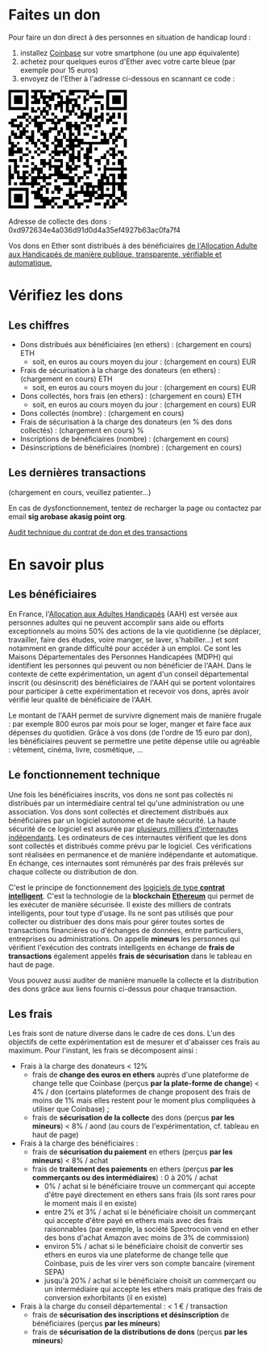 # Faites un don

Pour faire un don direct à des personnes en situation de handicap lourd :

1. installez [Coinbase](https://www.coinbase.com/mobile?locale=fr) sur votre smartphone (ou une app équivalente)
2. achetez pour quelques euros d'Ether avec votre carte bleue (par exemple pour 15 euros)
3. envoyez de l'Ether à l'adresse ci-dessous en scannant ce code :

![QR code du contrat de don](/contract_qr_code.png)

Adresse de collecte des dons : 0xd972634e4a036d91d0d4a35ef4927b63ac0fa7f4

Vos dons en Ether sont distribués à des bénéficiaires [de l'Allocation Adulte aux Handicapés de manière publique, transparente, vérifiable et automatique.](#more)

# Vérifiez les dons

## Les chiffres

* Dons distribués aux bénéficiaires (en ethers) : <span id="given_sum">(chargement en cours)</span> ETH
    * soit, en euros au cours moyen du jour : <span id="given_sum_eur">(chargement en cours)</span> EUR
* Frais de sécurisation à la charge des donateurs (en ethers) : <span id="collection_fees_sum">(chargement en cours)</span> ETH
    * soit, en euros au cours moyen du jour : <span id="collection_fees_sum_eur">(chargement en cours)</span> EUR
* Dons collectés, hors frais (en ethers) : <span id="collected_sum">(chargement en cours)</span> ETH
    * soit, en euros au cours moyen du jour : <span id="collected_sum_eur">(chargement en cours)</span> EUR
* Dons collectés (nombre) : <span id="collected_count">(chargement en cours)</span>
* Frais de sécurisation à la charge des donateurs (en % des dons collectés) : <span id="collection_fees_percent">(chargement en cours)</span> %
* Inscriptions de bénéficiaires (nombre) : <span id="registrations_count">(chargement en cours)</span>
* Désinscriptions de bénéficiaires (nombre) : <span id="unregistrations_count">(chargement en cours)</span>

## Les dernières transactions

<div id="transactions">

(chargement en cours, veuillez patienter...)

En cas de dysfonctionnement, tentez de recharger la page ou contactez par email **sig arobase akasig point org**.

</div>

[Audit technique du contrat de don et des transactions](https://etherscan.io/address/0xd972634e4a036d91d0d4a35ef4927b63ac0fa7f4)

<a name="more"></a>
# En savoir plus

## Les bénéficiaires

En France, l'[Allocation aux Adultes Handicapés](https://fr.wikipedia.org/wiki/Allocation_aux_adultes_handicap%C3%A9s) (AAH) est versée aux personnes adultes qui ne peuvent accomplir sans aide ou efforts exceptionnels au moins 50% des actions de la vie quotidienne (se déplacer, travailler, faire des études, voire manger, se laver, s'habiller...) et sont notamment en grande difficulté pour accéder à un emploi. Ce sont les Maisons Départementales des Personnes Handicapées (MDPH) qui identifient les personnes qui peuvent ou non bénéficier de l'AAH. Dans le contexte de cette expérimentation, un agent d'un conseil départemental inscrit (ou désinscrit) des bénéficiaires de l'AAH qui se portent volontaires pour participer à cette expérimentation et recevoir vos dons, après avoir vérifié leur qualité de bénéficiaire de l'AAH.

Le montant de l'AAH permet de survivre dignement mais de manière frugale : par exemple 800 euros par mois pour se loger, manger et faire face aux dépenses du quotidien. Grâce à vos dons (de l'ordre de 15 euro par don), les bénéficiaires peuvent se permettre une petite dépense utile ou agréable : vêtement, cinéma, livre, cosmétique, ...

## Le fonctionnement technique

Une fois les bénéficiaires inscrits, vos dons ne sont pas collectés ni distribués par un intermédiaire central tel qu'une administration ou une association. Vos dons sont collectés et directement distribués aux bénéficiaires par un logiciel autonome et de haute sécurité. La haute sécurité de ce logiciel est assurée par [plusieurs milliers d'internautes indépendants](https://www.ethernodes.org/network/1). Les ordinateurs de ces internautes vérifient que les dons sont collectés et distribués comme prévu par le logiciel. Ces vérifications sont réalisées en permanence et de manière indépendante et automatique. En échange, ces internautes sont rémunérés par des frais prélevés sur chaque collecte ou distribution de don.

C'est le principe de fonctionnement des [logiciels de type **contrat intelligent**](https://fr.wikipedia.org/wiki/Contrat_intelligent). C'est la technologie de la **blockchain [Ethereum](https://www.ethereum.org/)** qui permet de les exécuter de manière sécurisée. Il existe des milliers de contrats intelligents, pour tout type d'usage. Ils ne sont pas utilisés que pour collecter ou distribuer des dons mais pour gérer toutes sortes de transactions financières ou d'échanges de données, entre particuliers, entreprises ou administrations. On appelle **mineurs** les personnes qui vérifient l'exécution des contrats intelligents en échange de **frais de transactions** également appelés **frais de sécurisation** dans le tableau en haut de page.

Vous pouvez aussi auditer de manière manuelle la collecte et la distribution des dons grâce aux liens fournis ci-dessus pour chaque transaction.

## Les frais

Les frais sont de nature diverse dans le cadre de ces dons. L'un des objectifs de cette expérimentation est de mesurer et d'abaisser ces frais au maximum. Pour l'instant, les frais se décomposent ainsi :

* Frais à la charge des donateurs < 12%
  * frais de **change des euros en ethers** auprès d'une plateforme de change telle que Coinbase (perçus __par la plate-forme de change__) < 4% / don (certains plateformes de change proposent des frais de moins de 1% mais elles restent pour le moment plus compliquées à utiliser que Coinbase) ;
  * frais de **sécurisation de la collecte** des dons (perçus __par les mineurs__) < 8% / aond (au cours de l'expérimentation, cf. tableau en haut de page)
* Frais à la charge des bénéficiaires :
  * frais de **sécurisation du paiement** en ethers (perçus __par les mineurs__) < 8% / achat
  * frais de **traitement des paiements** en ethers (perçus __par les commerçants ou des intermédiaires__) : 0 à 20% / achat
      * 0% / achat si le bénéficiaire trouve un commerçant qui accepte d'être payé directement en ethers sans frais (ils sont rares pour le moment mais il en existe)
      * entre 2% et 3% / achat si le bénéficiaire choisit un commerçant qui accepte d'être payé en ethers mais avec des frais raisonnables (par exemple, la société Spectrocoin vend en ether des bons d'achat Amazon avec moins de 3% de commission)
      * environ 5% / achat si le bénéficiaire choisit de convertir ses ethers en euros via une plateforme de change telle que Coinbase, puis de les virer vers son compte bancaire (virement SEPA)
      * jusqu'à 20% / achat si le bénéficiaire choisit un commerçant ou un intermédiaire qui accepte les ethers mais pratique des frais de conversion exhorbitants (il en existe)
* Frais à la charge du conseil départemental : < 1 € / transaction
  * frais de **sécurisation des inscriptions et désinscription** de bénéficiaires (perçus __par les mineurs__)
  * frais de **sécurisation de la distributions de dons** (perçus __par les mineurs__)

<script src="https://code.jquery.com/jquery-3.3.1.min.js"></script>
<script>
    var etherscanAPIKeyToken = "MyApiKeyToken";
    var contract_address = "0xd972634e4a036d91d0d4a35ef4927b63ac0fa7f4";
    var balance_request = "module=account&action=balance&address="
        + contract_address
        + "&tag=latest";
    var relative_url_of_transactions_request = "module=account&action=txlist&address="
        + contract_address
        + "&startblock=0&endblock=99999999&page=1&offset=10&sort=asc"
    var absolute_url_of_transactions_request = "https://api.etherscan.io/api?"
        + relative_url_of_transactions_request
        + "&apikey="
        + etherscanAPIKeyToken;
    $.getJSON( absolute_url_of_transactions_request )
        .done( function(data) {
            console.log( "done", data );
            // we got incoming transactions, let's get outgoing transactions too
            // sort them by timestamp
            var transactions = data.result.sort( function(t1, t2) { return t2.timeStamp - t1.timeStamp; } );
            var html = '<ul>';
            var collected_sum = 0; // cumulated sum of donations collected
            var collected_count = 0; // number of donations collected
            var collection_fees_sum = 0; // cumulated transaction fees paid by donors
            var given_sum = 0; // cumulated donations given
            var collection_fees_percent = 0; // percent of collected amount that goes into collection fees
            var registrations_count = 0; // number of beneficiary registrations
            var unregistrations_count = 0; // number of beneficiary unregistrations
            transactions.forEach(function(item, index, array) {
                console.log(item, index);
                var newDate = new Date();
                newDate.setTime(item.timeStamp*1000);
                var dateString = newDate.toISOString();
                var event = item.input.substring(0,10);
                switch(event) {
                    case '0x':
                        var value = Number.parseFloat(item.value / Math.pow(10,18));
                        collected_sum += value;
                        collected_count += 1;
                        var gas_price = Number.parseFloat(item.gasPrice);
                        var gas_used = Number.parseFloat(item.gasUsed);
                        var transaction_fees = gas_price * gas_used / Math.pow(10,18);
                        collection_fees_sum += transaction_fees;
                        event = "Réception d'un don de " + value.toFixed(4) + " ETH";
                        event += " et paiement de " + collection_fees_sum.toFixed(4) + " ETH";
                        event += " par le donateur pour les frais de sécurisation de la collecte";
                        break;
                    case '0x6b9f96ea':
                        event = "Distribution des dons";
                        break;
                    case '0xcdd8b2b2':
                        var beneficiary = item.input.substring(34,38) + '...';
                        registrations_count += 1;
                        event = "Inscription du bénéficiaire #" + beneficiary;
                        break;
                    case '0x71d0028d':
                        var beneficiary = item.input.substring(34,38) + '...';
                        unregistrations_count += 1;
                        event = "Désinscription du bénéficiaire #" + beneficiary;
                        break;
                    case '0x60606040':
                        event = "Initialisation du contrat";
                        break;
                    default:
                        event = item.input;
                };
                html += '<li><a href="https://etherscan.io/tx/' + item.hash + '">' +
                    event +
                    ' (' + dateString.substring(0,10) +
                    ' à ' + dateString.substring(11,19) +
                    ')</a></li>';
                });
                html += '</ul>';
                $('#transactions').html(html);
                // Fill the dashboard with figures
                given_sum = collected_sum - collection_fees_sum;
                $('#given_sum').html(given_sum.toFixed(4));
                $('#collection_fees_sum').html(collection_fees_sum.toFixed(4));
                collection_fees_percent = collection_fees_sum / collected_sum * 100;
                $('#collection_fees_percent').html(collection_fees_percent.toPrecision(2));
                $('#collected_sum').html(collected_sum.toFixed(4));
                $('#collected_count').html(collected_count);
                $('#registrations_count').html(registrations_count);
                $('#unregistrations_count').html(unregistrations_count);
                //
                // let's convert ETH sums into EUR
                //
                var absolute_url_of_price_request = "https://min-api.cryptocompare.com/data/generateAvg?fsym=ETH&tsym=EUR&e=Kraken";
                $.getJSON( absolute_url_of_price_request )
                    .done( function(data) {
                        var price = data.RAW.PRICE;
                        var given_sum_eur = given_sum * price ;
                        var collection_fees_sum_eur = collection_fees_sum * price ;
                        var collected_sum_eur = collected_sum * price ;
                        $('#given_sum_eur').html(given_sum_eur.toFixed(2));
                        $('#collection_fees_sum_eur').html(collection_fees_sum_eur.toFixed(2));
                        $('#collected_sum_eur').html(collected_sum_eur.toFixed(2));
                    } )
                    .fail( function(error) { console.log( "fail while trying to get ETH price", error ); } )
                    .always( function() { console.log( "always log after trying to get ETH price" ); } );
        } )
        .fail( function(error) { console.log( "fail while trying to get contract transactions", error ); } )
        .always( function() { console.log( "always after trying to get contract transactions" ); } );
</script>
